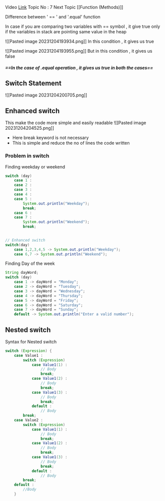 Video [Link](https://youtu.be/mA23x39DjbI?si=CTZ9zNSmtQMSn9Ac)
Topic No : 7
Next Topic [[Function (Methods)]]

Difference between ' == ' and '.equal' function

In case if you are comparing two variables with == symbol , it give true only if the variables in stack are pointing same value in the heap 

![[Pasted image 20231204193934.png]]
In this condition , it gives us true

![[Pasted image 20231204193955.png]]
But in this condition , it gives us false 

##### ==In the case of .equal operation , it gives us true in both the cases== 




## Switch Statement

![[Pasted image 20231204200705.png]]

## Enhanced switch

This make the code more simple and easily readable 
![[Pasted image 20231204204525.png]]
- Here break keyword is not necessary
- This is simple and reduce the no of lines the code written


### Problem in switch

Finding weekday or weekend
```Java
switch (day)
	case 1 : 
	case 2 :
	case 3 :
	case 4 :
	case 5 :
		System.out.println("Weekday");
		break;
	case 6 :
	case 7 :
		System.out.println("Weekend");
		break;
	
```

```Java
// Enhanced switch
switch(day)
	case 1,2,3,4,5 -> System.out.println("Weekday");
	case 6,7 -> System.out.println("Weekend");
```
Finding Day of the week

```Java
String dayWord;
switch (day)
	case 1 -> dayWord = "Monday";
	case 2 -> dayWord = "Tuesday";
	case 3 -> dayWord = "Wednesday";
	case 4 -> dayWord = "Thursday";
	case 5 -> dayWord = "Friday";
	case 6 -> dayWord = "Saturday";
	case 7 -> dayWord = "Sunday";
	default -> System.out.println("Enter a valid number");
```

## Nested switch

Syntax for Nested switch
```Java
switch (Expression) {
	case Value1 :
		switch (Expression)
			case Value1(1) :
				// Body
				break;
			case Value1(2) :
				// Body
				break;
			case Value1(3) :
				// Body
				break;
			default :
				// Body
		break;
	case Value2 :
		switch (Expression)
			case Value1(1) :
				// Body
				break;
			case Value1(2) :
				// Body
				break;
			case Value1(3) :
				// Body
				break;
			default :
				// Body
		break;
	default :
		//Body
	}
```

